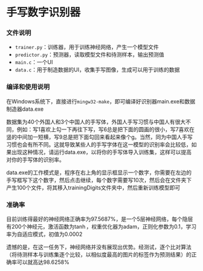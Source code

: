 # 手写数字识别器

### 文件说明

- `trainer.py`：训练器，用于训练神经网络，产生一个模型文件
- `predictor.py`：预测器，读取模型文件和待测样本，输出预测值
- `main.c`：一个UI
- `data.c`：用于制造数据的UI，收集手写图像，生成可以用于训练的数据

### 编译和使用说明

在Windows系统下，直接进行`mingw32-make`，即可编译好识别器main.exe和数据制造器data.exe

数据集为40个外国人和3个中国人的手写体，外国人手写习惯与中国人有很大不同，例如：写1喜欢上勾一下再往下写，写6总是把下面的圆画的很小，写7喜欢在竖的中间加一短横，写9总是把下面勾回来看起来像个g。当然，同为中国人手写习惯也会有所不同。这就导致某些人的手写字体在这一模型的识别率会比较低，如果出现这种情况，请运行data.exe，以将你的手写体导入训练集，这样可以提高对你的手写体的识别率。

data.exe的工作模式是，程序在右上角的显示框显示一个数字，你需要在左边的手写框写下这个数字，然后点击继续，每个数字需要写10次，然后会在文件夹下产生100个文件，将其移入trainingDigits文件夹中，然后重新训练模型即可

### 准确率

目前训练得最好的神经网络正确率为$97.5687\%$，是一个5层神经网络，每个隐层有200个神经元，激活函数为$\tanh$，权重优化器为adam，正则化参数为$0.1$，学习率为自适应模式，初值为$0.0002$

遗憾的是，在这一任务下，神经网络并没有展现出优势。经测试，逐个比对算法（将待测样本与训练集逐个比较，以相似度最高的图片的标签作为预测结果）的正确率可以就高达$98.6258\%$